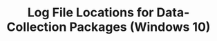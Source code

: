 ---
title: Log File Locations for Data-Collection Packages (Windows 10)
description: Selecting the output for your data-collection package log files.
redirect_url: https://technet.microsoft.com/en-us/itpro/windows/deploy/manage-windows-upgrades-with-upgrade-analytics.md
---